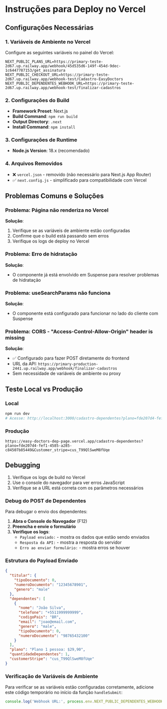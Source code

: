 # Instruções para Deploy no Vercel

## Configurações Necessárias

### 1. Variáveis de Ambiente no Vercel
Configure as seguintes variáveis no painel do Vercel:

```
NEXT_PUBLIC_PLANS_URL=https://primary-teste-2d67.up.railway.app/webhook/45d535d6-149f-454d-9dec-1c6447787153/get_assinatura
NEXT_PUBLIC_CHECKOUT_URL=https://primary-teste-2d67.up.railway.app/webhook-test/Cadastro-EasyDoctors
NEXT_PUBLIC_DEPENDENTES_WEBHOOK_URL=https://primary-teste-2d67.up.railway.app/webhook-test/finalizar-cadastros
```

### 2. Configurações do Build
- **Framework Preset**: Next.js
- **Build Command**: `npm run build`
- **Output Directory**: `.next`
- **Install Command**: `npm install`

### 3. Configurações de Runtime
- **Node.js Version**: 18.x (recomendado)

### 4. Arquivos Removidos
- ❌ `vercel.json` - removido (não necessário para Next.js App Router)
- ✅ `next.config.js` - simplificado para compatibilidade com Vercel

## Problemas Comuns e Soluções

### Problema: Página não renderiza no Vercel
**Solução**: 
1. Verifique se as variáveis de ambiente estão configuradas
2. Confirme que o build está passando sem erros
3. Verifique os logs de deploy no Vercel

### Problema: Erro de hidratação
**Solução**: 
- O componente já está envolvido em Suspense para resolver problemas de hidratação

### Problema: useSearchParams não funciona
**Solução**: 
- O componente está configurado para funcionar no lado do cliente com Suspense

### Problema: CORS - "Access-Control-Allow-Origin" header is missing
**Solução**: 
- ✅ Configurado para fazer POST diretamente do frontend
- URL da API: `https://primary-production-2441.up.railway.app/webhook/finalizar-cadastros`
- Sem necessidade de variáveis de ambiente ou proxy

## Teste Local vs Produção

### Local
```bash
npm run dev
# Acesse: http://localhost:3000/cadastro-dependentes?plano=fde207d4-fef1-4585-a285-c84507b85449&Customer_stripe=cus_T99QlSweM8fUqe
```

### Produção
```
https://easy-doctors-dep-page.vercel.app/cadastro-dependentes?plano=fde207d4-fef1-4585-a285-c84507b85449&Customer_stripe=cus_T99QlSweM8fUqe
```

## Debugging

1. Verifique os logs de build no Vercel
2. Use o console do navegador para ver erros JavaScript
3. Verifique se a URL está correta com os parâmetros necessários

### Debug do POST de Dependentes

Para debugar o envio dos dependentes:

1. **Abra o Console do Navegador** (F12)
2. **Preencha e envie o formulário**
3. **Verifique os logs**:
   - `Payload enviado:` - mostra os dados que estão sendo enviados
   - `Resposta da API:` - mostra a resposta do servidor
   - `Erro ao enviar formulário:` - mostra erros se houver

### Estrutura do Payload Enviado

```json
{
  "titular": {
    "tipoDocumento": 0,
    "numeroDocumento": "12345678901",
    "genero": "male"
  },
  "dependentes": [
    {
      "nome": "João Silva",
      "telefone": "+5511999999999",
      "codigoPais": "BR",
      "email": "joao@email.com",
      "genero": "male",
      "tipoDocumento": 0,
      "numeroDocumento": "98765432100"
    }
  ],
  "plano": "Plano 1 pessoa: $29,90",
  "quantidadeDependentes": 1,
  "customerStripe": "cus_T99QlSweM8fUqe"
}
```

### Verificação de Variáveis de Ambiente

Para verificar se as variáveis estão configuradas corretamente, adicione este código temporário no início da função `handleSubmit`:

```javascript
console.log('Webhook URL:', process.env.NEXT_PUBLIC_DEPENDENTES_WEBHOOK_URL);
```
